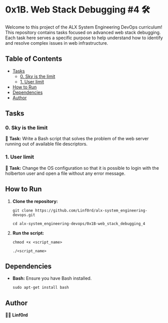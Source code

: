 
# 0x1B. Web Stack Debugging #4 🛠️

Welcome to this project of the ALX System Engineering DevOps curriculum! This repository contains tasks focused on advanced web stack debugging. Each task here serves a specific purpose to help understand how to identify and resolve complex issues in web infrastructure.

## Table of Contents

-   [Tasks](#tasks)
    -   [0. Sky is the limit](#0-sky-is-the-limit)
    -   [1. User limit](#1-user-limit)
-   [How to Run](#how-to-run)
-   [Dependencies](#dependencies)
-   [Author](#author)

## Tasks

### 0. Sky is the limit

🚀 **Task:** Write a Bash script that solves the problem of the web server running out of available file descriptors.

### 1. User limit

👤 **Task:** Change the OS configuration so that it is possible to login with the holberton user and open a file without any error message.

## How to Run

1.  **Clone the repository:**
        
    `git clone https://github.com/Linf0rd/alx-system_engineering-devops.git`
    
    `cd alx-system_engineering-devops/0x1B-web_stack_debugging_4` 
    
2.  **Run the script:**
        
    `chmod +x <script_name>`

    `./<script_name>` 
    

## Dependencies

-   **Bash:**  Ensure you have Bash installed.
  
    `sudo apt-get install bash` 
    

## Author

👨‍💻 **Linf0rd**
